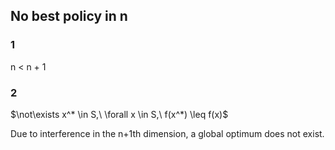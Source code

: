 
## No best policy in n

### 1

  n < n + 1

### 2

$\not\exists x^* \in S,\ \forall x \in S,\ f(x^*) \leq f(x)$

Due to interference in the n+1th dimension, a global optimum does not exist.
